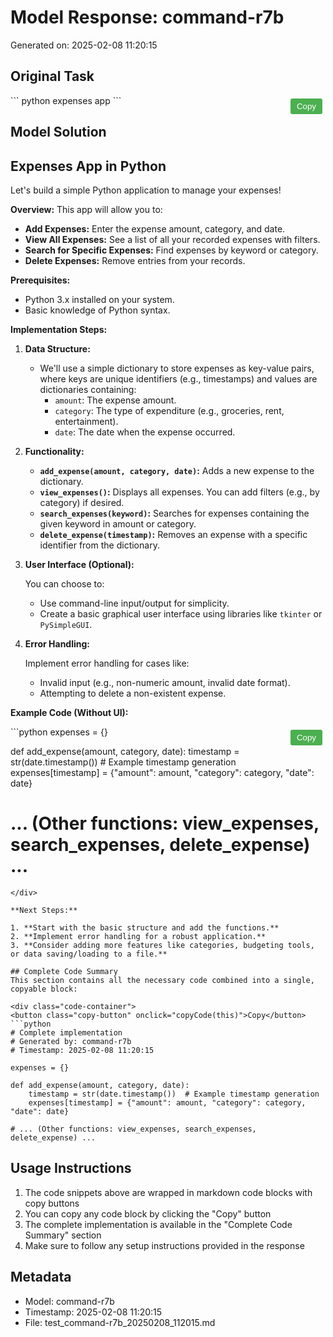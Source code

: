 # Model Response: command-r7b
Generated on: 2025-02-08 11:20:15


<style>
.copy-button {
    position: absolute;
    top: 5px;
    right: 5px;
    padding: 5px 10px;
    background-color: #4CAF50;
    color: white;
    border: none;
    border-radius: 3px;
    cursor: pointer;
    z-index: 1;
}
.code-container {
    position: relative;
    margin: 10px 0;
}
.copy-button:hover {
    background-color: #45a049;
}
.copy-button:active {
    background-color: #3d8b40;
}
</style>

<script>
function copyCode(buttonElement) {
    const codeBlock = buttonElement.parentElement.querySelector('code');
    const range = document.createRange();
    range.selectNode(codeBlock);
    window.getSelection().removeAllRanges();
    window.getSelection().addRange(range);
    try {
        document.execCommand('copy');
        buttonElement.textContent = 'Copied!';
        setTimeout(() => {
            buttonElement.textContent = 'Copy';
        }, 2000);
    } catch(e) {
        console.error('Failed to copy text:', e);
        buttonElement.textContent = 'Failed to copy';
    }
    window.getSelection().removeAllRanges();
}
</script>


## Original Task
<div class="code-container">
<button class="copy-button" onclick="copyCode(this)">Copy</button>
```
python expenses app
```
</div>

## Model Solution
## Expenses App in Python

Let's build a simple Python application to manage your expenses!

**Overview:**
This app will allow you to:

* **Add Expenses:** Enter the expense amount, category, and date.
* **View All Expenses:** See a list of all your recorded expenses with filters.
* **Search for Specific Expenses:** Find expenses by keyword or category.
* **Delete Expenses:** Remove entries from your records.

**Prerequisites:**

* Python 3.x installed on your system.
* Basic knowledge of Python syntax.

**Implementation Steps:**

1. **Data Structure:**

   * We'll use a simple dictionary to store expenses as key-value pairs, where keys are unique identifiers (e.g., timestamps) and values are dictionaries containing:
      * `amount`: The expense amount.
      * `category`: The type of expenditure (e.g., groceries, rent, entertainment).
      * `date`: The date when the expense occurred.

2. **Functionality:**

   * **`add_expense(amount, category, date)`:** Adds a new expense to the dictionary.
   * **`view_expenses()`:** Displays all expenses. You can add filters (e.g., by category) if desired.
   * **`search_expenses(keyword)`:** Searches for expenses containing the given keyword in amount or category.
   * **`delete_expense(timestamp)`:** Removes an expense with a specific identifier from the dictionary.

3. **User Interface (Optional):**

   You can choose to:

   * Use command-line input/output for simplicity.
   * Create a basic graphical user interface using libraries like `tkinter` or `PySimpleGUI`.

4. **Error Handling:**

   Implement error handling for cases like:

    * Invalid input (e.g., non-numeric amount, invalid date format).
    * Attempting to delete a non-existent expense.

**Example Code (Without UI):**

<div class="code-container">
<button class="copy-button" onclick="copyCode(this)">Copy</button>
```python
expenses = {}

def add_expense(amount, category, date):
    timestamp = str(date.timestamp())  # Example timestamp generation
    expenses[timestamp] = {"amount": amount, "category": category, "date": date}

# ... (Other functions: view_expenses, search_expenses, delete_expense) ...
```
</div>

**Next Steps:**

1. **Start with the basic structure and add the functions.**
2. **Implement error handling for a robust application.**
3. **Consider adding more features like categories, budgeting tools, or data saving/loading to a file.**

## Complete Code Summary
This section contains all the necessary code combined into a single, copyable block:

<div class="code-container">
<button class="copy-button" onclick="copyCode(this)">Copy</button>
```python
# Complete implementation
# Generated by: command-r7b
# Timestamp: 2025-02-08 11:20:15

expenses = {}

def add_expense(amount, category, date):
    timestamp = str(date.timestamp())  # Example timestamp generation
    expenses[timestamp] = {"amount": amount, "category": category, "date": date}

# ... (Other functions: view_expenses, search_expenses, delete_expense) ...

```
</div>

## Usage Instructions
1. The code snippets above are wrapped in markdown code blocks with copy buttons
2. You can copy any code block by clicking the "Copy" button
3. The complete implementation is available in the "Complete Code Summary" section
4. Make sure to follow any setup instructions provided in the response

## Metadata
- Model: command-r7b
- Timestamp: 2025-02-08 11:20:15
- File: test_command-r7b_20250208_112015.md
